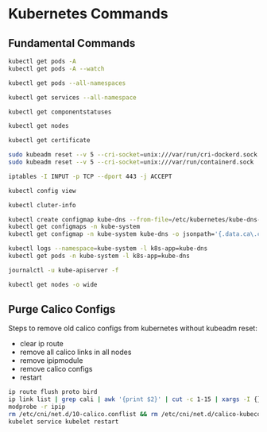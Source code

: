 # Kubernetes Commands

## Fundamental Commands

```bash
kubectl get pods -A
kubectl get pods -A --watch

kubectl get pods --all-namespaces

kubectl get services --all-namespace

kubectl get componentstatuses

kubectl get nodes

kubectl get certificate

sudo kubeadm reset --v 5 --cri-socket=unix:///var/run/cri-dockerd.sock
sudo kubeadm reset --v 5 --cri-socket=unix:///var/run/containerd.sock

iptables -I INPUT -p TCP --dport 443 -j ACCEPT

kubectl config view

kubectl cluter-info

kubectl create configmap kube-dns --from-file=/etc/kubernetes/kube-dns-config.yaml --namespace=kube-system
kubectl get configmaps -n kube-system
kubectl get configmap -n kube-system kube-dns -o jsonpath='{.data.ca\.crt}' > ca.crt

kubectl logs --namespace=kube-system -l k8s-app=kube-dns
kubectl get pods -n kube-system -l k8s-app=kube-dns

journalctl -u kube-apiserver -f

kubectl get nodes -o wide

```

## Purge Calico Configs

Steps to remove old calico configs from kubernetes without kubeadm reset:

* clear ip route
* remove all calico links in all nodes
* remove ipipmodule
* remove calico configs
* restart


```sh
ip route flush proto bird
ip link list | grep cali | awk '{print $2}' | cut -c 1-15 | xargs -I {} ip link delete {}
modprobe -r ipip
rm /etc/cni/net.d/10-calico.conflist && rm /etc/cni/net.d/calico-kubeconfig
kubelet service kubelet restart
```



